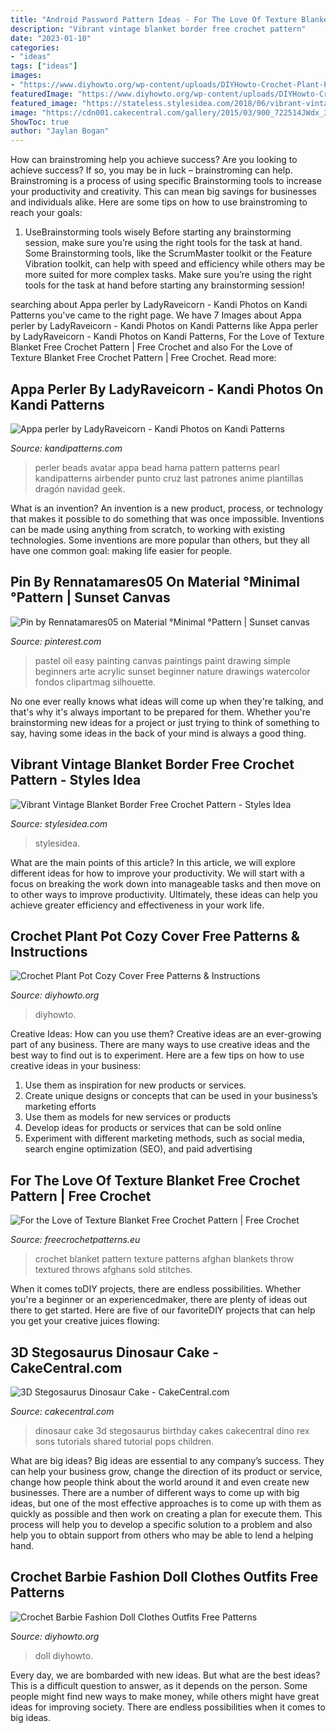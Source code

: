 ```yaml
---
title: "Android Password Pattern Ideas - For The Love Of Texture Blanket Free Crochet Pattern"
description: "Vibrant vintage blanket border free crochet pattern"
date: "2023-01-10"
categories:
- "ideas"
tags: ["ideas"]
images:
- "https://www.diyhowto.org/wp-content/uploads/DIYHowto-Crochet-Plant-Pot-Cozy-Free-Patterns-20.jpg"
featuredImage: "https://www.diyhowto.org/wp-content/uploads/DIYHowto-Crochet-Plant-Pot-Cozy-Free-Patterns-20.jpg"
featured_image: "https://stateless.stylesidea.com/2018/06/vibrant-vintage-blanket-border-free-crochet-pattern-768x589.jpg"
image: "https://cdn001.cakecentral.com/gallery/2015/03/900_722514JWdx_3d-stegosaurus-dinosaur-cake.jpg"
ShowToc: true
author: "Jaylan Bogan"
---
```



How can brainstroming help you achieve success?
Are you looking to achieve success? If so, you may be in luck – brainstroming can help. Brainstroming is a process of using specific Brainstorming tools to increase your productivity and creativity. This can mean big savings for businesses and individuals alike. Here are some tips on how to use brainstroming to reach your goals: 
1. UseBrainstorming tools wisely 
Before starting any brainstorming session, make sure you’re using the right tools for the task at hand. Some Brainstorming tools, like the ScrumMaster toolkit or the Feature Vibration toolkit, can help with speed and efficiency while others may be more suited for more complex tasks. Make sure you’re using the right tools for the task at hand before starting any brainstorming session! 

	

		
searching about Appa perler by LadyRaveicorn - Kandi Photos on Kandi Patterns you've came to the right page. We have 7 Images about Appa perler by LadyRaveicorn - Kandi Photos on Kandi Patterns like Appa perler by LadyRaveicorn - Kandi Photos on Kandi Patterns, For the Love of Texture Blanket Free Crochet Pattern | Free Crochet and also For the Love of Texture Blanket Free Crochet Pattern | Free Crochet. Read more:
		
    
## Appa Perler By LadyRaveicorn - Kandi Photos On Kandi Patterns

<img loading=lazy src="https://photos.kandipatterns.com/260af247-c463-4b9c-b763-e69f4d5d1794/8.resize_700x.jpg" onerror="this.onerror=null;this.src='https://tse3.mm.bing.net/th?id=OIP.PGeQfkwzfTp1IxFd2E1ZZAHaNd&amp;pid=15.1';" alt="Appa perler by LadyRaveicorn - Kandi Photos on Kandi Patterns">

_Source: kandipatterns.com_

>perler beads avatar appa bead hama pattern patterns pearl kandipatterns airbender punto cruz last patrones anime plantillas dragón navidad geek. 

	

What is an invention?
An invention is a new product, process, or technology that makes it possible to do something that was once impossible. Inventions can be made using anything from scratch, to working with existing technologies. Some inventions are more popular than others, but they all have one common goal: making life easier for people.

    
## Pin By Rennatamares05 On Material °Minimal °Pattern | Sunset Canvas

<img loading=lazy src="https://i.pinimg.com/736x/73/bc/b6/73bcb6d1497d6cf922889ef56d725b5f.jpg" onerror="this.onerror=null;this.src='https://tse3.mm.bing.net/th?id=OIP.XxAXLJYWvm081M3QoU8eEgHaNl&amp;pid=15.1';" alt="Pin by Rennatamares05 on Material °Minimal °Pattern | Sunset canvas">

_Source: pinterest.com_

>pastel oil easy painting canvas paintings paint drawing simple beginners arte acrylic sunset beginner nature drawings watercolor fondos clipartmag silhouette. 

	

No one ever really knows what ideas will come up when they're talking, and that's why it's always important to be prepared for them. Whether you're brainstorming new ideas for a project or just trying to think of something to say, having some ideas in the back of your mind is always a good thing.

    
## Vibrant Vintage Blanket Border Free Crochet Pattern - Styles Idea

<img loading=lazy src="https://stateless.stylesidea.com/2018/06/vibrant-vintage-blanket-border-free-crochet-pattern-768x589.jpg" onerror="this.onerror=null;this.src='https://tse3.mm.bing.net/th?id=OIP.nAGOhAv06VUzYO1LKuG9nQHaFr&amp;pid=15.1';" alt="Vibrant Vintage Blanket Border Free Crochet Pattern - Styles Idea">

_Source: stylesidea.com_

>stylesidea. 

	

What are the main points of this article?
In this article, we will explore different ideas for how to improve your productivity. We will start with a focus on breaking the work down into manageable tasks and then move on to other ways to improve productivity. Ultimately, these ideas can help you achieve greater efficiency and effectiveness in your work life.

    
## Crochet Plant Pot Cozy Cover Free Patterns &amp; Instructions

<img loading=lazy src="https://www.diyhowto.org/wp-content/uploads/DIYHowto-Crochet-Plant-Pot-Cozy-Free-Patterns-20.jpg" onerror="this.onerror=null;this.src='https://tse3.mm.bing.net/th?id=OIP.6KThyz9sp5DO669Hk9DdSQHaO0&amp;pid=15.1';" alt="Crochet Plant Pot Cozy Cover Free Patterns &amp; Instructions">

_Source: diyhowto.org_

>diyhowto. 

	

Creative Ideas: How can you use them?
Creative ideas are an ever-growing part of any business. There are many ways to use creative ideas and the best way to find out is to experiment. Here are a few tips on how to use creative ideas in your business:
1. Use them as inspiration for new products or services.
2. Create unique designs or concepts that can be used in your business’s marketing efforts  
3. Use them as models for new services or products 
4. Develop ideas for products or services that can be sold online 
5. Experiment with different marketing methods, such as social media, search engine optimization (SEO), and paid advertising 

    
## For The Love Of Texture Blanket Free Crochet Pattern | Free Crochet

<img loading=lazy src="https://freecrochetpatterns.eu/wp-content/uploads/2020/05/For-the-Love-of-Texture-Blanket-Free-Crochet-Pattern.jpg" onerror="this.onerror=null;this.src='https://tse3.mm.bing.net/th?id=OIP.YZ586yZZbU9R2oQF-zDlUAHaJ4&amp;pid=15.1';" alt="For the Love of Texture Blanket Free Crochet Pattern | Free Crochet">

_Source: freecrochetpatterns.eu_

>crochet blanket pattern texture patterns afghan blankets throw textured throws afghans sold stitches. 

	

When it comes toDIY projects, there are endless possibilities. Whether you're a beginner or an experiencedmaker, there are plenty of ideas out there to get started. Here are five of our favoriteDIY projects that can help you get your creative juices flowing: 

    
## 3D Stegosaurus Dinosaur Cake - CakeCentral.com

<img loading=lazy src="https://cdn001.cakecentral.com/gallery/2015/03/900_722514JWdx_3d-stegosaurus-dinosaur-cake.jpg" onerror="this.onerror=null;this.src='https://tse1.mm.bing.net/th?id=OIP.jxkEfBDPxhJDkM4MKfVovAHaFb&amp;pid=15.1';" alt="3D Stegosaurus Dinosaur Cake - CakeCentral.com">

_Source: cakecentral.com_

>dinosaur cake 3d stegosaurus birthday cakes cakecentral dino rex sons tutorials shared tutorial pops children. 

	

What are big ideas?
Big ideas are essential to any company’s success. They can help your business grow, change the direction of its product or service, change how people think about the world around it and even create new businesses. There are a number of different ways to come up with big ideas, but one of the most effective approaches is to come up with them as quickly as possible and then work on creating a plan for execute them. This process will help you to develop a specific solution to a problem and also help you to obtain support from others who may be able to lend a helping hand.

    
## Crochet Barbie Fashion Doll Clothes Outfits Free Patterns

<img loading=lazy src="https://www.diyhowto.org/wp-content/uploads/DIYHowto-Crochet-Doll-Clothes-Outfits-Free-Patterns-23-389x1024.jpg" onerror="this.onerror=null;this.src='https://tse4.mm.bing.net/th?id=OIP.VrfsYbSlNyZmc_0npR_PawAAAA&amp;pid=15.1';" alt="Crochet Barbie Fashion Doll Clothes Outfits Free Patterns">

_Source: diyhowto.org_

>doll diyhowto. 

	

Every day, we are bombarded with new ideas. But what are the best ideas? This is a difficult question to answer, as it depends on the person. Some people might find new ways to make money, while others might have great ideas for improving society. There are endless possibilities when it comes to big ideas.

